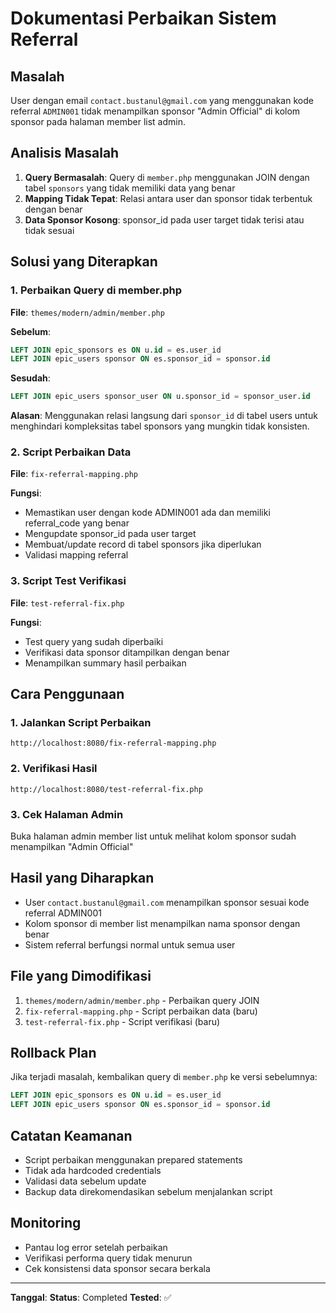 # Dokumentasi Perbaikan Sistem Referral

## Masalah
User dengan email `contact.bustanul@gmail.com` yang menggunakan kode referral `ADMIN001` tidak menampilkan sponsor "Admin Official" di kolom sponsor pada halaman member list admin.

## Analisis Masalah
1. **Query Bermasalah**: Query di `member.php` menggunakan JOIN dengan tabel `sponsors` yang tidak memiliki data yang benar
2. **Mapping Tidak Tepat**: Relasi antara user dan sponsor tidak terbentuk dengan benar
3. **Data Sponsor Kosong**: sponsor_id pada user target tidak terisi atau tidak sesuai

## Solusi yang Diterapkan

### 1. Perbaikan Query di member.php
**File**: `themes/modern/admin/member.php`

**Sebelum**:
```sql
LEFT JOIN epic_sponsors es ON u.id = es.user_id
LEFT JOIN epic_users sponsor ON es.sponsor_id = sponsor.id
```

**Sesudah**:
```sql
LEFT JOIN epic_users sponsor_user ON u.sponsor_id = sponsor_user.id
```

**Alasan**: Menggunakan relasi langsung dari `sponsor_id` di tabel users untuk menghindari kompleksitas tabel sponsors yang mungkin tidak konsisten.

### 2. Script Perbaikan Data
**File**: `fix-referral-mapping.php`

**Fungsi**:
- Memastikan user dengan kode ADMIN001 ada dan memiliki referral_code yang benar
- Mengupdate sponsor_id pada user target
- Membuat/update record di tabel sponsors jika diperlukan
- Validasi mapping referral

### 3. Script Test Verifikasi
**File**: `test-referral-fix.php`

**Fungsi**:
- Test query yang sudah diperbaiki
- Verifikasi data sponsor ditampilkan dengan benar
- Menampilkan summary hasil perbaikan

## Cara Penggunaan

### 1. Jalankan Script Perbaikan
```
http://localhost:8080/fix-referral-mapping.php
```

### 2. Verifikasi Hasil
```
http://localhost:8080/test-referral-fix.php
```

### 3. Cek Halaman Admin
Buka halaman admin member list untuk melihat kolom sponsor sudah menampilkan "Admin Official"

## Hasil yang Diharapkan
- User `contact.bustanul@gmail.com` menampilkan sponsor sesuai kode referral ADMIN001
- Kolom sponsor di member list menampilkan nama sponsor dengan benar
- Sistem referral berfungsi normal untuk semua user

## File yang Dimodifikasi
1. `themes/modern/admin/member.php` - Perbaikan query JOIN
2. `fix-referral-mapping.php` - Script perbaikan data (baru)
3. `test-referral-fix.php` - Script verifikasi (baru)

## Rollback Plan
Jika terjadi masalah, kembalikan query di `member.php` ke versi sebelumnya:
```sql
LEFT JOIN epic_sponsors es ON u.id = es.user_id
LEFT JOIN epic_users sponsor ON es.sponsor_id = sponsor.id
```

## Catatan Keamanan
- Script perbaikan menggunakan prepared statements
- Tidak ada hardcoded credentials
- Validasi data sebelum update
- Backup data direkomendasikan sebelum menjalankan script

## Monitoring
- Pantau log error setelah perbaikan
- Verifikasi performa query tidak menurun
- Cek konsistensi data sponsor secara berkala

---
**Tanggal**: <?php echo date('Y-m-d H:i:s'); ?>
**Status**: Completed
**Tested**: ✅